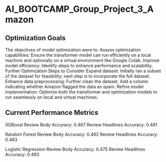 # AI_BOOTCAMP_Group_Project_3_Amazon

## Optimization Goals

The objectives of model optimization were to:
Assess optimization capabilities: Ensure the transformer model can run efficiently on a local machine and optionally on a virtual environment like Google Colab.
Improve model efficiency: Identify steps to enhance performance and scalability.
Further Optimization Steps to Consider
Expand dataset: Initially ran a subset of the dataset for feasibility; next step is to incorporate the full dataset.
Enhance data preprocessing:
Further clean the dataset.
Add a column indicating whether Amazon flagged the data as spam.
Refine model implementation: Optimize both the transformer and optimization models to run seamlessly on local and virtual machines.

## Current Performance Metrics
XGBoost
Review Body Accuracy: 0.467
Review Headlines Accuracy: 0.481

Random Forest
Review Body Accuracy: 0.462
Review Headlines Accuracy: 0.483

Logistic Regression
Review Body Accuracy: 0.475
Review Headlines Accuracy: 0.493


